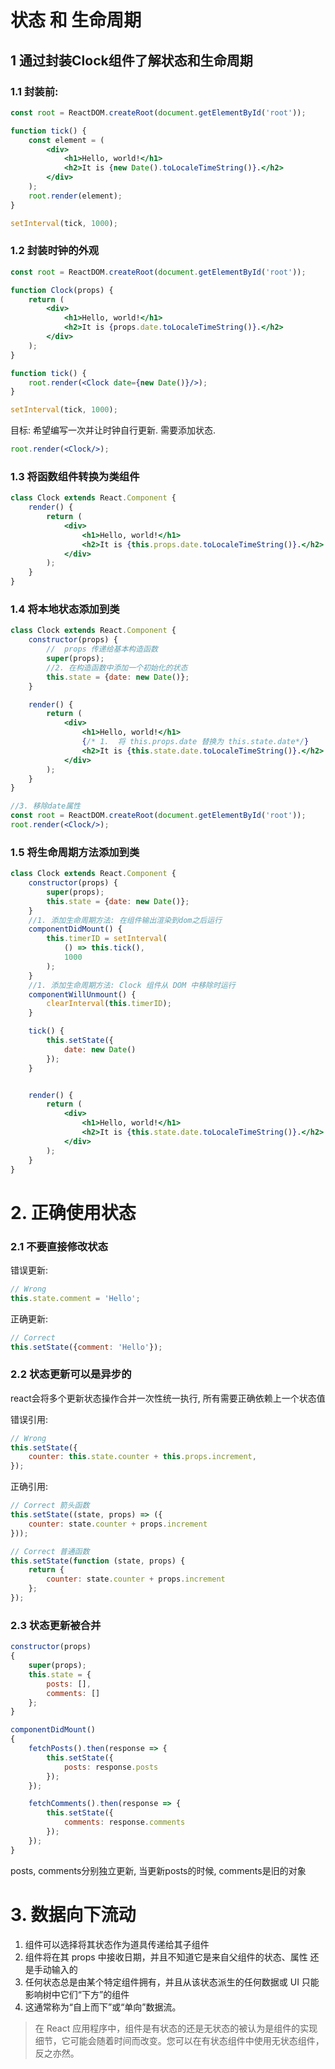 # 状态 和 生命周期

## 1 通过封装Clock组件了解状态和生命周期

### 1.1 封装前:

```jsx
const root = ReactDOM.createRoot(document.getElementById('root'));

function tick() {
    const element = (
        <div>
            <h1>Hello, world!</h1>
            <h2>It is {new Date().toLocaleTimeString()}.</h2>
        </div>
    );
    root.render(element);
}

setInterval(tick, 1000);
```

### 1.2 封装时钟的外观

````jsx
const root = ReactDOM.createRoot(document.getElementById('root'));

function Clock(props) {
    return (
        <div>
            <h1>Hello, world!</h1>
            <h2>It is {props.date.toLocaleTimeString()}.</h2>
        </div>
    );
}

function tick() {
    root.render(<Clock date={new Date()}/>);
}

setInterval(tick, 1000);
````

目标: 希望编写一次并让时钟自行更新. 需要添加状态.

```jsx
root.render(<Clock/>);
```

### 1.3 将函数组件转换为类组件

```jsx
class Clock extends React.Component {
    render() {
        return (
            <div>
                <h1>Hello, world!</h1>
                <h2>It is {this.props.date.toLocaleTimeString()}.</h2>
            </div>
        );
    }
}
```

### 1.4 将本地状态添加到类

```jsx
class Clock extends React.Component {
    constructor(props) {
        //  props 传递给基本构造函数
        super(props);
        //2. 在构造函数中添加一个初始化的状态
        this.state = {date: new Date()};
    }

    render() {
        return (
            <div>
                <h1>Hello, world!</h1>
                {/* 1.  将 this.props.date 替换为 this.state.date*/}
                <h2>It is {this.state.date.toLocaleTimeString()}.</h2>
            </div>
        );
    }
}

//3. 移除date属性
const root = ReactDOM.createRoot(document.getElementById('root'));
root.render(<Clock/>);
```

### 1.5 将生命周期方法添加到类

```jsx
class Clock extends React.Component {
    constructor(props) {
        super(props);
        this.state = {date: new Date()};
    }
    //1. 添加生命周期方法: 在组件输出渲染到dom之后运行
    componentDidMount() {
        this.timerID = setInterval(
            () => this.tick(),
            1000
        );
    }
    //1. 添加生命周期方法: Clock 组件从 DOM 中移除时运行
    componentWillUnmount() {
        clearInterval(this.timerID);
    }

    tick() {
        this.setState({
            date: new Date()
        });
    }


    render() {
        return (
            <div>
                <h1>Hello, world!</h1>
                <h2>It is {this.state.date.toLocaleTimeString()}.</h2>
            </div>
        );
    }
}
```

# 2. 正确使用状态

### 2.1 不要直接修改状态

错误更新:

```js
// Wrong
this.state.comment = 'Hello';
```

正确更新:

```js
// Correct
this.setState({comment: 'Hello'});
```

### 2.2 状态更新可以是异步的

react会将多个更新状态操作合并一次性统一执行, 所有需要正确依赖上一个状态值

错误引用:

```js
// Wrong
this.setState({
    counter: this.state.counter + this.props.increment,
});
```

正确引用:

```js
// Correct 箭头函数
this.setState((state, props) => ({
    counter: state.counter + props.increment
}));
```

```js
// Correct 普通函数
this.setState(function (state, props) {
    return {
        counter: state.counter + props.increment
    };
});
```

### 2.3 状态更新被合并

```js
constructor(props)
{
    super(props);
    this.state = {
        posts: [],
        comments: []
    };
}

componentDidMount()
{
    fetchPosts().then(response => {
        this.setState({
            posts: response.posts
        });
    });

    fetchComments().then(response => {
        this.setState({
            comments: response.comments
        });
    });
}

```

posts, comments分别独立更新, 当更新posts的时候, comments是旧的对象

# 3. 数据向下流动

1. 组件可以选择将其状态作为道具传递给其子组件
2. 组件将在其 props 中接收日期，并且不知道它是来自父组件的状态、属性 还是手动输入的
3. 任何状态总是由某个特定组件拥有，并且从该状态派生的任何数据或 UI 只能影响树中它们“下方”的组件
4. 这通常称为“自上而下”或“单向”数据流。

>在 React 应用程序中，组件是有状态的还是无状态的被认为是组件的实现细节，它可能会随着时间而改变。您可以在有状态组件中使用无状态组件，反之亦然。





